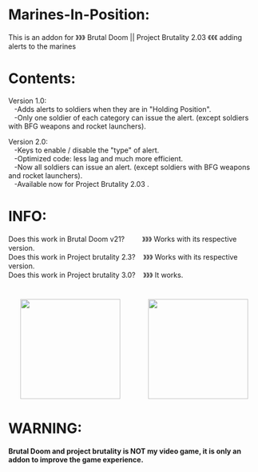 # Marines-In-Position:
This is an addon for 》》》 Brutal Doom || Project Brutality 2.03 《《《 adding alerts to the marines <br>

# Contents:
Version 1.0:<br>
 ‍ ‍ ‍ ‍-Adds alerts to soldiers when they are in "Holding Position".<br>
 ‍ ‍ ‍ ‍-Only one soldier of each category can issue the alert. (except soldiers with BFG weapons and rocket launchers).<br>

Version 2.0:<br>
 ‍ ‍ ‍ ‍-Keys to enable / disable the "type" of alert.<br>
 ‍ ‍ ‍ ‍-Optimized code: less lag and much more efficient.<br>
 ‍ ‍ ‍ ‍-Now all soldiers can issue an alert. (except soldiers with BFG weapons and rocket launchers).<br>
 ‍ ‍ ‍ ‍-Available now for Project Brutality 2.03 .<br>

# INFO:

Does this work in Brutal Doom v21? ‍ ‍ ‍ ‍ ‍ ‍ ‍ ‍ ‍》》》 ‍Works with its respective version. <br>
Does this work in Project brutality 2.3?  ‍ ‍ ‍ 》》》 ‍Works with its respective version. <br>
Does this work in Project brutality 3.0?  ‍ ‍ ‍ 》》》 ‍It works.
#

<div align="center">
<img src="https://user-images.githubusercontent.com/78381898/109348909-c09ec900-783a-11eb-8ad5-bf5dad9f3b5d.png" wight="200" height="200" />
⠀⠀⠀⠀⠀<img src="https://user-images.githubusercontent.com/78381898/109349341-68b49200-783b-11eb-846a-07873b3ccf33.jpg" wight="200" height="200" />
</div>

# WARNING:
<h4>Brutal Doom and project brutality is NOT my video game, it is only an addon to improve the game experience.</h4> 

